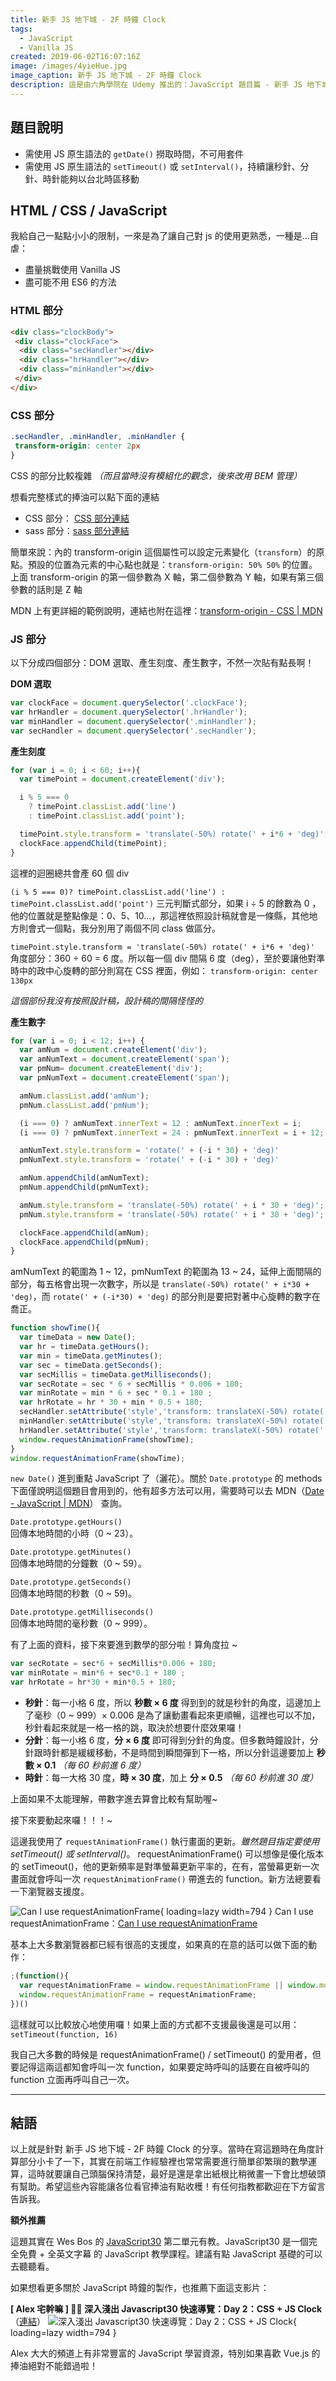 ```yaml
---
title: 新手 JS 地下城 - 2F 時鐘 Clock
tags: 
  - JavaScript
  - Vanilla JS
created: 2019-06-02T16:07:16Z
image: /images/4yieHue.jpg
image_caption: 新手 JS 地下城 - 2F 時鐘 Clock
description: 這是由六角學院在 Udemy 推出的：JavaScript 題目篇 - 新手 JS 地下城，所出的題目。今天要來分享的是第二題：時鐘（Clock)
---
```


## 題目說明

* 需使用 JS 原生語法的 `getDate()` 撈取時間，不可用套件
* 需使用 JS 原生語法的 `setTimeout()` 或 `setInterval()`，持續讓秒針、分針、時針能夠以台北時區移動

## HTML / CSS / JavaScript

我給自己一點點小小的限制，一來是為了讓自己對 js 的使用更熟悉，一種是...自虐：

* 盡量挑戰使用 Vanilla JS
* 盡可能不用 ES6 的方法

### HTML 部分

```html
<div class="clockBody">
 <div class="clockFace">
  <div class="secHandler"></div>
  <div class="hrHandler"></div>
  <div class="minHandler"></div>
 </div>
</div>
```

### CSS 部分

```css
.secHandler, .minHandler, .minHandler {
 transform-origin: center 2px
}
```

CSS 的部分比較複雜 _（而且當時沒有模組化的觀念，後來改用 BEM 管理）_

想看完整樣式的捧油可以點下面的連結

* CSS 部分： [CSS 部分連結](https://github.com/Mini-ghost/JSunderground/blob/master/02/public/css/style.css)
* sass 部分：[sass 部分連結](https://github.com/Mini-ghost/JSunderground/blob/master/02/source/sass/style.sass)

簡單來說：內的 transform-origin 這個屬性可以設定元素變化（`transform`）的原點。預設的位置為元素的中心點也就是：`transform-origin: 50% 50%` 的位置。
上面 transform-origin 的第一個參數為 X 軸，第二個參數為 Y 軸，如果有第三個參數的話則是 Z 軸

MDN 上有更詳細的範例說明，連結也附在這裡：[transform-origin - CSS | MDN](https://developer.mozilla.org/zh-TW/docs/Web/CSS/transform-origin)

### JS 部分

以下分成四個部分：DOM 選取、產生刻度、產生數字，不然一次貼有點長啊！

**DOM 選取**

```js
var clockFace = document.querySelector('.clockFace');
var hrHandler = document.querySelector('.hrHandler');
var minHandler = document.querySelector('.minHandler');
var secHandler = document.querySelector('.secHandler');
```

**產生刻度**

```js
for (var i = 0; i < 60; i++){
  var timePoint = document.createElement('div');

  i % 5 === 0
    ? timePoint.classList.add('line') 
    : timePoint.classList.add('point');

  timePoint.style.transform = 'translate(-50%) rotate(' + i*6 + 'deg)';
  clockFace.appendChild(timePoint);
}
```

這裡的迴圈總共會產 60 個 div

`(i % 5 === 0)? timePoint.classList.add('line') : timePoint.classList.add('point')`
三元判斷式部分，如果 i ÷ 5 的餘數為 0 ，他的位置就是整點像是：0、5、10...，那這裡依照設計稿就會是一條縣，其他地方則會式一個點，我分別用了兩個不同 class 做區分。

`timePoint.style.transform = 'translate(-50%) rotate(' + i*6 + 'deg)'`
角度部分：360 ÷ 60 = 6 度。所以每一個 div 間隔 6 度（deg），至於要讓他對準時中的政中心旋轉的部分則寫在 CSS 裡面，例如： `transform-origin: center 130px`

_這個部份我沒有按照設計稿，設計稿的間隔怪怪的_

**產生數字**

```js
for (var i = 0; i < 12; i++) {
  var amNum = document.createElement('div');
  var amNumText = document.createElement('span');
  var pmNum= document.createElement('div');
  var pmNumText = document.createElement('span');

  amNum.classList.add('amNum');
  pmNum.classList.add('pmNum');

  (i === 0) ? amNumText.innerText = 12 : amNumText.innerText = i;
  (i === 0) ? pmNumText.innerText = 24 : pmNumText.innerText = i + 12;

  amNumText.style.transform = 'rotate(' + (-i * 30) + 'deg)'
  pmNumText.style.transform = 'rotate(' + (-i * 30) + 'deg)'

  amNum.appendChild(amNumText);
  pmNum.appendChild(pmNumText);

  amNum.style.transform = 'translate(-50%) rotate(' + i * 30 + 'deg)';
  pmNum.style.transform = 'translate(-50%) rotate(' + i * 30 + 'deg)';

  clockFace.appendChild(amNum);
  clockFace.appendChild(pmNum);
}
```

amNumText 的範圍為 1 ~ 12，pmNumText 的範圍為 13 ~ 24，延伸上面間隔的部分，每五格會出現一次數字，所以是 `translate(-50%) rotate(' + i*30 + 'deg)`，而 `rotate(' + (-i*30) + 'deg)` 的部分則是要把對著中心旋轉的數字在喬正。

```js
function showTime(){
  var timeData = new Date();
  var hr = timeData.getHours();
  var min = timeData.getMinutes();
  var sec = timeData.getSeconds();
  var secMillis = timeData.getMilliseconds();
  var secRotate = sec * 6 + secMillis * 0.006 + 180;
  var minRotate = min * 6 + sec * 0.1 + 180 ;
  var hrRotate = hr * 30 + min * 0.5 + 180;
  secHandler.setAttribute('style','transform: translateX(-50%) rotate(' + secRotate + 'deg)');
  minHandler.setAttribute('style','transform: translateX(-50%) rotate(' + minRotate + 'deg)');
  hrHandler.setAttribute('style','transform: translateX(-50%) rotate(' + hrRotate + 'deg)');
  window.requestAnimationFrame(showTime);
}
window.requestAnimationFrame(showTime);
```

`new Date()`
進到重點 JavaScript 了（灑花）。關於 `Date.prototype` 的 methods 下面僅說明這個題目會用到的，他有超多方法可以用，需要時可以去 MDN（[Date - JavaScript | MDN](https://developer.mozilla.org/zh-TW/docs/Web/JavaScript/Reference/Global_Objects/Date)） 查詢。

`Date.prototype.getHours()`<br />
回傳本地時間的小時（0 ~ 23）。

`Date.prototype.getMinutes()`<br />
回傳本地時間的分鐘數（0 ~ 59）。

`Date.prototype.getSeconds()`<br />
回傳本地時間的秒數（0 ~ 59)。

`Date.prototype.getMilliseconds()`<br />
回傳本地時間的毫秒數（0 ~ 999）。

有了上面的資料，接下來要進到數學的部分啦！算角度拉 ~

```js
var secRotate = sec*6 + secMillis*0.006 + 180;
var minRotate = min*6 + sec*0.1 + 180 ;
var hrRotate = hr*30 + min*0.5 + 180;
```

* **秒針**：每一小格 6 度，所以 **秒數 × 6 度** 得到到的就是秒針的角度，這邊加上了毫秒（0 ~ 999）× 0.006 是為了讓動畫看起來更順暢，這裡也可以不加，秒針看起來就是一格一格的跳，取決於想要什麼效果囉！
* **分針**：每一小格 6 度，**分 × 6 度** 即可得到分針的角度。但多數時鐘設計，分針跟時針都是緩緩移動，不是時間到瞬間彈到下一格，所以分針這邊要加上 **秒數 × 0.1** _（每 60 秒前進 6 度）_
* **時針**：每一大格 30 度，**時 × 30 度**，加上 **分 × 0.5** _（每 60 秒前進 30 度）_

上面如果不太能理解，帶數字進去算會比較有幫助喔~

接下來要動起來囉！！！~

這邊我使用了 `requestAnimationFrame()` 執行畫面的更新。_雖然題目指定要使用 setTimeout() 或 setInterval()_。
requestAnimationFrame() 可以想像是優化版本的 setTimeout()，他的更新頻率是對準螢幕更新平率的，在有，當螢幕更新一次畫面就會呼叫一次 `requestAnimationFrame()` 帶進去的 function。新方法總要看一下瀏覽器支援度。

 ![Can I use requestAnimationFrame](https://i.imgur.com/vlHEhlu.png "Can I use requestAnimationFrame"){ loading=lazy width=794 }
 Can I use requestAnimationFrame：[Can I use requestAnimationFrame](https://caniuse.com/#feat=requestanimationframe)

 基本上大多數瀏覽器都已經有很高的支援度，如果真的在意的話可以做下面的動作：

```js
;(function(){
  var requestAnimationFrame = window.requestAnimationFrame || window.mozRequestAnimationFrame || window.webkitRequestAnimationFrame || window.msRequestAnimationFrame
  window.requestAnimationFrame = requestAnimationFrame;
})()
```

這樣就可以比較放心地使用囉！如果上面的方式都不支援最後還是可以用： `setTimeout(function, 16)`

我自己大多數的時候是 requestAnimationFrame() / setTimeout() 的愛用者，但要記得這兩這都知會呼叫一次 function，如果要定時呼叫的話要在自被呼叫的 function 立面再呼叫自己一次。

---

## 結語

以上就是針對 新手 JS 地下城 - 2F 時鐘 Clock 的分享。當時在寫這題時在角度計算部分小卡了一下，其實在前端工作經驗裡也常常需要進行簡單卻繁瑣的數學運算，這時就要讓自己頭腦保持清楚，最好是還是拿出紙根比稍微畫一下會比想破頭有幫助。希望這些內容能讓各位看官捧油有點收穫！有任何指教都歡迎在下方留言告訴我。

**額外推薦**

這題其實在 Wes Bos 的 [JavaScript30](https://javascript30.com/) 第二單元有教。JavaScript30 是一個完全免費 + 全英文字幕 的 JavaScript 教學課程。建議有點 JavaScript 基礎的可以去聽聽看。

如果想看更多關於 JavaScript 時鐘的製作，也推薦下面這支影片：

**[ Alex 宅幹嘛 ] 👨‍💻 深入淺出 Javascript30 快速導覽：Day 2：CSS + JS Clock**（[連結](http://www.youtube.com/watch?v=O1YsB3qxO4g)）
![深入淺出 Javascript30 快速導覽：Day 2：CSS + JS Clock](//img.youtube.com/vi/O1YsB3qxO4g/maxresdefault.jpg){ loading=lazy width=794 }

Alex 大大的頻道上有非常豐富的 JavaScript 學習資源，特別如果喜歡 Vue.js 的捧油絕對不能錯過啦！
